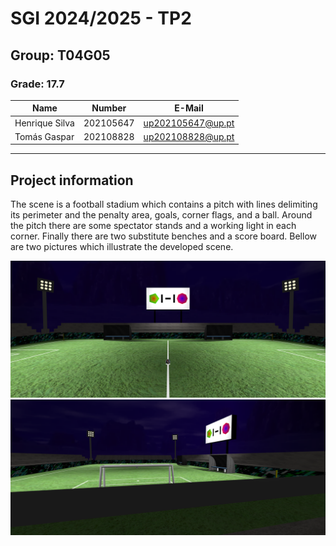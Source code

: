 # SGI 2024/2025 - TP2

## Group: T04G05

### Grade: 17.7

| Name             | Number    | E-Mail             |
| ---------------- | --------- | ------------------ |
| Henrique Silva   | 202105647 | up202105647@up.pt  |
| Tomás Gaspar     | 202108828 | up202108828@up.pt  |

----
## Project information

The scene is a football stadium which contains a pitch with lines delimiting its perimeter and the penalty area, goals, corner flags, and a ball. Around the pitch there are some spectator stands and a working light in each corner. Finally there are two substitute benches and a score board.
Bellow are two pictures which illustrate the developed scene.

![](./screenshots/1.png)
![](./screenshots/2.png)
